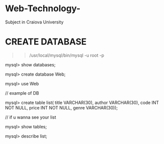 # Web-Technology-
Subject in Craiova University


# CREATE DATABASE



>>/usr/local/mysql/bin/mysql -u root -p

mysql> show databases;

mysql> create database Web; 

mysql> use Web

// example of DB

mysql> create table list( title VARCHAR(30), author VARCHAR(30), code INT NOT NULL, price INT NOT NULL, genre VARCHAR(30));

// if u wanna see your list

mysql> show tables;

mysql> describe list; 
